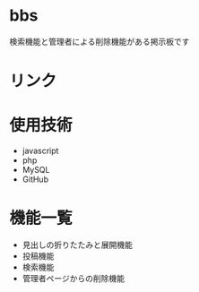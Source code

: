 # bbs
検索機能と管理者による削除機能がある掲示板です

# リンク

# 使用技術
* javascript
* php
* MySQL
* GitHub

# 機能一覧
* 見出しの折りたたみと展開機能
* 投稿機能
* 検索機能
* 管理者ページからの削除機能
